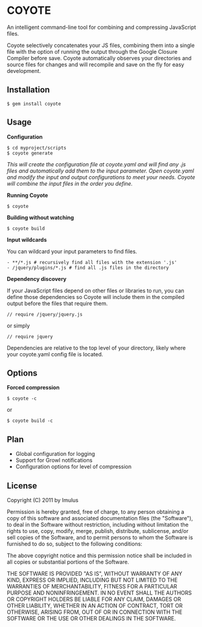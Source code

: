 COYOTE
=============

An intelligent command-line tool for combining and compressing JavaScript files.

Coyote selectively concatenates your JS files, combining them into a single file with the option of running the output through the Google Closure Compiler before save. Coyote automatically observes your directories and source files for changes and will recompile and save on the fly for easy development.


Installation
------
	$ gem install coyote

Usage
------

**Configuration**

	$ cd myproject/scripts
	$ coyote generate

*This will create the configuration file at coyote.yaml and will find any .js files and automatically add them to the input parameter. Open coyote.yaml and modify the input and output configurations to meet your needs. Coyote will combine the input files in the order you define.*

**Running Coyote**

	$ coyote

**Building without watching**

	$ coyote build

**Input wildcards**

You can wildcard your input parameters to find files.

	- **/*.js # recursively find all files with the extension '.js'
	- /jquery/plugins/*.js # find all .js files in the directory
	

**Dependency discovery**

If your JavaScript files depend on other files or libraries to run, you can define those dependencies so Coyote will include them in the compiled output before the files that require them.

	// require /jquery/jquery.js
	
or simply

	// require jquery

Dependencies are relative to the top level of your directory, likely where your coyote.yaml config file is located.


Options
-------
**Forced compression**

	$ coyote -c

or

	$ coyote build -c

Plan
----

- Global configuration for logging
- Support for Growl notifications
- Configuration options for level of compression


License 
-------

Copyright (C) 2011 by Imulus

Permission is hereby granted, free of charge, to any person obtaining a copy
of this software and associated documentation files (the "Software"), to deal
in the Software without restriction, including without limitation the rights
to use, copy, modify, merge, publish, distribute, sublicense, and/or sell
copies of the Software, and to permit persons to whom the Software is
furnished to do so, subject to the following conditions:

The above copyright notice and this permission notice shall be included in
all copies or substantial portions of the Software.

THE SOFTWARE IS PROVIDED "AS IS", WITHOUT WARRANTY OF ANY KIND, EXPRESS OR
IMPLIED, INCLUDING BUT NOT LIMITED TO THE WARRANTIES OF MERCHANTABILITY,
FITNESS FOR A PARTICULAR PURPOSE AND NONINFRINGEMENT. IN NO EVENT SHALL THE
AUTHORS OR COPYRIGHT HOLDERS BE LIABLE FOR ANY CLAIM, DAMAGES OR OTHER
LIABILITY, WHETHER IN AN ACTION OF CONTRACT, TORT OR OTHERWISE, ARISING FROM,
OUT OF OR IN CONNECTION WITH THE SOFTWARE OR THE USE OR OTHER DEALINGS IN
THE SOFTWARE.